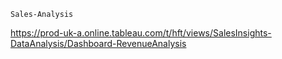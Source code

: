     Sales-Analysis
https://prod-uk-a.online.tableau.com/t/hft/views/SalesInsights-DataAnalysis/Dashboard-RevenueAnalysis
